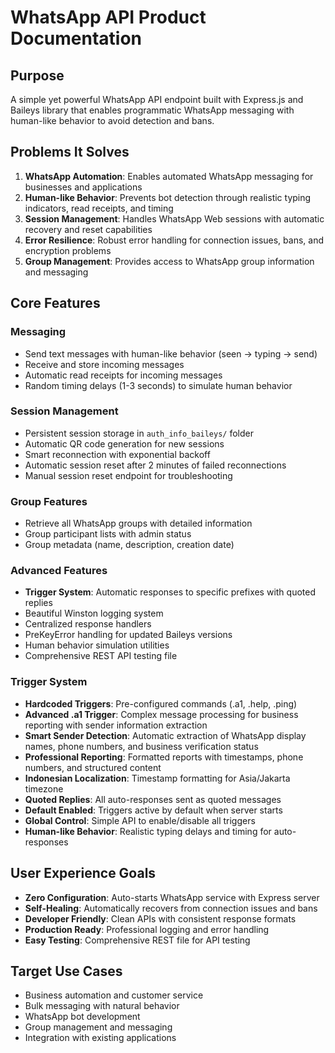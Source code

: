 # WhatsApp API Product Documentation

## Purpose

A simple yet powerful WhatsApp API endpoint built with Express.js and Baileys library that enables programmatic WhatsApp messaging with human-like behavior to avoid detection and bans.

## Problems It Solves

1. **WhatsApp Automation**: Enables automated WhatsApp messaging for businesses and applications
2. **Human-like Behavior**: Prevents bot detection through realistic typing indicators, read receipts, and timing
3. **Session Management**: Handles WhatsApp Web sessions with automatic recovery and reset capabilities
4. **Error Resilience**: Robust error handling for connection issues, bans, and encryption problems
5. **Group Management**: Provides access to WhatsApp group information and messaging

## Core Features

### Messaging

- Send text messages with human-like behavior (seen → typing → send)
- Receive and store incoming messages
- Automatic read receipts for incoming messages
- Random timing delays (1-3 seconds) to simulate human behavior

### Session Management

- Persistent session storage in `auth_info_baileys/` folder
- Automatic QR code generation for new sessions
- Smart reconnection with exponential backoff
- Automatic session reset after 2 minutes of failed reconnections
- Manual session reset endpoint for troubleshooting

### Group Features

- Retrieve all WhatsApp groups with detailed information
- Group participant lists with admin status
- Group metadata (name, description, creation date)

### Advanced Features

- **Trigger System**: Automatic responses to specific prefixes with quoted replies
- Beautiful Winston logging system
- Centralized response handlers
- PreKeyError handling for updated Baileys versions
- Human behavior simulation utilities
- Comprehensive REST API testing file

### Trigger System

- **Hardcoded Triggers**: Pre-configured commands (.a1, .help, .ping)
- **Advanced .a1 Trigger**: Complex message processing for business reporting with sender information extraction
- **Smart Sender Detection**: Automatic extraction of WhatsApp display names, phone numbers, and business verification status
- **Professional Reporting**: Formatted reports with timestamps, phone numbers, and structured content
- **Indonesian Localization**: Timestamp formatting for Asia/Jakarta timezone
- **Quoted Replies**: All auto-responses sent as quoted messages
- **Default Enabled**: Triggers active by default when server starts
- **Global Control**: Simple API to enable/disable all triggers
- **Human-like Behavior**: Realistic typing delays and timing for auto-responses

## User Experience Goals

- **Zero Configuration**: Auto-starts WhatsApp service with Express server
- **Self-Healing**: Automatically recovers from connection issues and bans
- **Developer Friendly**: Clean APIs with consistent response formats
- **Production Ready**: Professional logging and error handling
- **Easy Testing**: Comprehensive REST file for API testing

## Target Use Cases

- Business automation and customer service
- Bulk messaging with natural behavior
- WhatsApp bot development
- Group management and messaging
- Integration with existing applications
